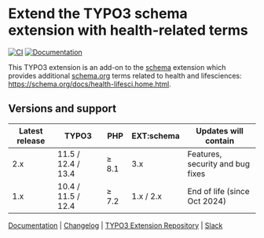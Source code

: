 # Extend the TYPO3 schema extension with health-related terms

[![CI](https://github.com/brotkrueml/schema-health/actions/workflows/ci.yml/badge.svg)](https://github.com/brotkrueml/schema-health/actions/workflows/ci.yml)
[![Documentation](https://github.com/brotkrueml/schema-health/actions/workflows/docs.yml/badge.svg)](https://github.com/brotkrueml/schema-health/actions/workflows/docs.yml)

This TYPO3 extension is an add-on to the
[schema](https://extensions.typo3.org/extension/schema) extension
which provides additional [schema.org](https://schema.org/) terms
related to health and lifesciences: https://schema.org/docs/health-lifesci.home.html.

## Versions and support

| Latest release | TYPO3              | PHP   | EXT:schema | Updates will contain             |
|----------------|--------------------|-------|------------|----------------------------------|
| 2.x            | 11.5 / 12.4 / 13.4 | ≥ 8.1 | 3.x        | Features, security and bug fixes |
| 1.x            | 10.4 / 11.5 / 12.4 | ≥ 7.2 | 1.x / 2.x  | End of life (since Oct 2024)     |

[Documentation](https://docs.typo3.org/p/brotkrueml/schema-health/main/en-us/) |
[Changelog](https://github.com/brotkrueml/schema-health/blob/main/CHANGELOG.md) |
[TYPO3 Extension Repository](https://extensions.typo3.org/extension/schema_health) |
[Slack](https://typo3.slack.com/app_redirect?channel=CV36M73D5)
